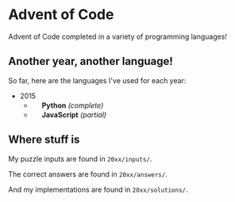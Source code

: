 # Advent of Code

Advent of Code completed in a variety of programming languages!

## Another year, another language!

So far, here are the languages I've used for each year:

- 2015
  - <img height="16" width="16" src="https://cdn.jsdelivr.net/npm/simple-icons@v7/icons/python.svg" /> **Python** _(complete)_
  - <img height="16" width="16" src="https://cdn.jsdelivr.net/npm/simple-icons@v7/icons/javascript.svg" /> **JavaScript** _(partial)_

## Where stuff is

My puzzle inputs are found in `20xx/inputs/`.

The correct answers are found in `20xx/answers/`.

And my implementations are found in `20xx/solutions/`.
